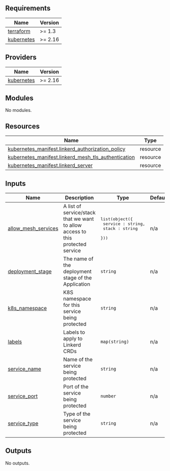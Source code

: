 <!-- START -->
## Requirements

| Name | Version |
|------|---------|
| <a name="requirement_terraform"></a> [terraform](#requirement\_terraform) | >= 1.3 |
| <a name="requirement_kubernetes"></a> [kubernetes](#requirement\_kubernetes) | >= 2.16 |

## Providers

| Name | Version |
|------|---------|
| <a name="provider_kubernetes"></a> [kubernetes](#provider\_kubernetes) | >= 2.16 |

## Modules

No modules.

## Resources

| Name | Type |
|------|------|
| [kubernetes_manifest.linkerd_authorization_policy](https://registry.terraform.io/providers/hashicorp/kubernetes/latest/docs/resources/manifest) | resource |
| [kubernetes_manifest.linkerd_mesh_tls_authentication](https://registry.terraform.io/providers/hashicorp/kubernetes/latest/docs/resources/manifest) | resource |
| [kubernetes_manifest.linkerd_server](https://registry.terraform.io/providers/hashicorp/kubernetes/latest/docs/resources/manifest) | resource |

## Inputs

| Name | Description | Type | Default | Required |
|------|-------------|------|---------|:--------:|
| <a name="input_allow_mesh_services"></a> [allow\_mesh\_services](#input\_allow\_mesh\_services) | A list of service/stack that we want to allow access to this protected service | <pre>list(object({<br>    service : string,<br>    stack : string<br>  }))</pre> | n/a | yes |
| <a name="input_deployment_stage"></a> [deployment\_stage](#input\_deployment\_stage) | The name of the deployment stage of the Application | `string` | n/a | yes |
| <a name="input_k8s_namespace"></a> [k8s\_namespace](#input\_k8s\_namespace) | K8S namespace for this service being protected | `string` | n/a | yes |
| <a name="input_labels"></a> [labels](#input\_labels) | Labels to apply to Linkerd CRDs | `map(string)` | n/a | yes |
| <a name="input_service_name"></a> [service\_name](#input\_service\_name) | Name of the service being protected | `string` | n/a | yes |
| <a name="input_service_port"></a> [service\_port](#input\_service\_port) | Port of the service being protected | `number` | n/a | yes |
| <a name="input_service_type"></a> [service\_type](#input\_service\_type) | Type of the service being protected | `string` | n/a | yes |

## Outputs

No outputs.
<!-- END -->